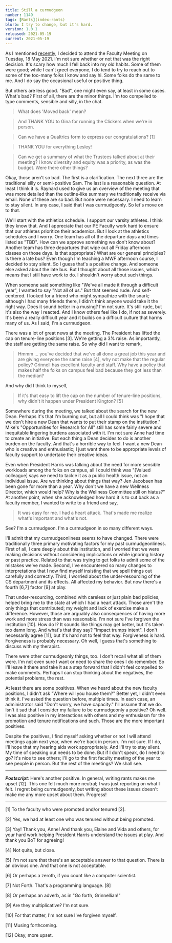 ```yaml
---
title: Still a curmudgeon
number: 1149
tags: [Rants](index-rants)
blurb: I try to change, but it's hard.
version: 1.0.1
released: 2021-05-19
current: 2021-05-19
---
```

As I mentioned [recently](eight-weeks-2021-05-17), I decided to attend
the Faculty Meeting on Tuesday, 18 May 2021.  I'm not sure whether or
not that was the right decision.  It's scary how much I fell
back into my old habits.  Some of them were good; while I can't greet
everyone, I do tend to try to reach out to some of the too-many folks
I know and say hi.  Some folks do the same to me.  And I do say the
occasional useful or positive thing.

But others are less good.  "Bad", one might even say, at least in some
cases.  What's bad?  First of all, there are the minor things.  I'm too
compelled to type comments, sensible and silly, in the chat.  

> What does 'Moved back' mean?

> And THANK YOU to Gina for running the Clickers when we're in person.

> Can we have a Qualtrics form to express our congratulations? [1]

> THANK YOU for everything Lesley!

> Can we get a summary of what the Trustees talked about at their
  meeting?  I know diversity and equity was a priority, as was the
  budget.  Were there other things?

Okay, those aren't so bad.  The first is a clarification.  The next
three are the traditional silly or semi-positive Sam.  The last is
a reasonable question.  At least I think it is.  Raynard used to
give us an overview of the meeting that was more detailed than the
outline-like summary we traditionally receive via email.  None of
these are so bad.  But none were necessary.  I need to learn
to stay silent.  In any case, I said that I was curmudgeonly.  So
let's move on to that. 

We'll start with the athletics schedule.  I support our varsity
athletes.  I think they know that.  And I appreciate that our PE
Faculty work hard to ensure that our athletes prioritize their
academics.  But I look at the athletics schedules and I worry.  One
team has all of the departure days and times listed as "TBD".  How
can we approve something we don't know about?  Another team has
three departures that wipe out all Friday afternoon classes on those
days.  Is that appropriate?  What are our general principles?  Is
there a late bus?  Even though I'm teaching a MWF afternoon course,
I decided to stay silent.  So I guess that's a positive change.
And someone else asked about the late bus.  But I thought about all
those issues, which means that I still have work to do.  I shouldn't
worry about such things.

When someone said something like "We've all made it through a
difficult year", I wanted to say "Not all of us."  But that seemed
rude.  And self-centered.  I looked for a friend who might sympathize
with the snark; although I had many friends there, I didn't think
anyone would take it the right way.  Does it sound better in a musing?
I'm not sure.  It's still rude, but it's also the way I reacted.
And I know others feel like I do, if not as severely.  It's been a
really difficult year and it builds on a difficult culture that harms
many of us.  As I said, I'm a curmudgeon.

There was a lot of great news at the meeting.  The President has
lifted the cap on tenure-line positions [3].  We're getting a 3%
raise.  As importantly, the staff are getting the same raise.  So
why did I want to remark,

> Hmmm ... you've decided that we've all done a great job this year
and are giving everyone the same raise [4], why not make that the
regular policy?  Grinnell has excellent faculty and staff.  Why
have a policy that makes half the folks on campus feel bad because
they got less than the median?

And why did I think to myself,

> If it's that easy to lift the cap on the number of tenure-line
positions, why didn't it happen under President Kington? [5]

Somewhere during the meeting, we talked about the search for the
new Dean.  Perhaps it's that I'm burning out, but all I could think
was "I hope that we don't hire a new Dean that wants to put their
stamp on the institution."  Mike's "Opportunities for Research for
All" still has some fairly severe and inequitable lingering burdens
associated with it.  I'm not sure Anne had time to create an
initiative.  But each thing a Dean decides to do is another burden
on the faculty.  And that's a horrible way to feel. I want a new
Dean who is creative and enthusiastic; I just want there to be
appropriate levels of faculty support to undertake their creative
ideas.

Even when President Harris was talking about the need for more
sensible workloads among the folks on campus, all I could think was
"[Valued colleague] says we need to tackle it as a public health
issue, not an individual issue.  Are we thinking about things that
way?  Jen Jacobsen has been gone for more than a year.  Why don't
we have a new Wellness Director, which would help?  Why is the
Wellness Committee still on hiatus?"  At another point, when she
acknowledged how hard it is to cut back as a faculty member, I
wanted to write to a friend and say, 

> It was easy for me.  I had a heart attack.  That's made me
realize what's important and what's not.

See?  I'm a curmudgeon.  I'm a curmudgeon in so many different ways.

I'll admit that my curmudgeonliness seems to have changed.  There
were traditionally three primary motivating factors for my past
curmudgeonliness.  First of all, I care deeply about this institution,
and I worried that we were making decisions without considering
implications or while ignoring history or past practice.  Related
to that was trying to get folks to admit some of the mistakes we've
made.  Second, I've encountered so many changes to interpretations
that I now find myself insisting that we spell things out carefully
and correctly.  Third, I worried about the under-resourcing of the
CS department and its effects.  All affected my behavior.  But now
there's a fourth [6,7] factor [9] at play.

That under-resourcing, combined with careless or just plain bad
policies, helped bring me to the state at which I had a heart attack.
Those aren't the only things that contributed; my weight and lack
of exercise make a difference.  However, those are arguably also
consequences of having more work and more stress than was reasonable.
I'm not sure I've forgiven the institution [10].  How do I?  It
sounds like things may get better, but it's taken too damn long.
And what's that they say?  "Impact trumps intent".  I don't necessarily
agree [11], but it's hard not to feel that way.  Forgiveness is
hard.  Forgiveness is probably necessary.  Oh well, I guess that's
something to discuss with my therapist.

There were other curmudgeonly things, too.  I don't recall what all
of them were.  I'm not even sure I want or need to share the ones
I do remember.  So I'll leave it there and take it as a step forward
that I didn't feel compelled to make comments.  Perhaps I can stop
thinking about the negatives, the potential problems, the rest.

At least there are some positives.  When we heard about the new
faculty positions, I didn't ask "Where will you house them?"  Better
yet, I didn't even think it.  I've asked the question before,
multiple times.  In each case, an administrator said "Don't worry,
we have capacity." I'll assume that we do.  Isn't it sad that I
consider my failure to be curmudgeonly a positive?  Oh well.  I was
also positive in my interactions with others and my enthusiasm for
the promotion and tenure notifications and such.  Those are the
more important positives.

Despite the positives, I find myself asking whether or not I will
attend meetings again next year, when we're back in person.  I'm
not sure.  If I do, I'll hope that my hearing aids work appropriately.
And I'll try to stay silent.  My time of speaking out needs to be
done.  But if I don't speak, do I need to go?  It's nice to see
others; I'll go to the first faculty meeting of the year to see
people in person.  But the rest of the meetings?  We shall see.

---

**_Postscript_**: Here's another positive.  In general, writing
rants makes me upset [12].  This one felt much more neutral; I was
just reporting on what I felt.  I regret being curmudgeonly, but
writing about these issues doesn't make me any more upset about
them.  Progress!

---

[1] To the faculty who were promoted and/or tenured [2].

[2] Yes, we had at least one who was tenured without being promoted.

[3] Yay!  Thank you, Anne!  And thank you, Elaine and Vida and others,
for your hard work helping President Harris understand the issues at
play.  And thank you BoT for agreeing!

[4] Not quite, but close.

[5] I'm not sure that there's an acceptable answer to that question.
There is an obvious one.  And that one is not acceptable.

[6] Or perhaps a zeroth, if you count like a computer scientist.

[7] Not Forth.  That's a programming language.  [8]

[8] Or perhaps an adverb, as in "Go forth, Grinnellian!"

[9] Are they multiplicative?  I'm not sure.

[10] For that matter, I'm not sure I've forgiven myself.

[11] Musing forthcoming.

[12] Okay, more upset.
